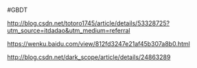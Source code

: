 #GBDT

http://blog.csdn.net/totoro1745/article/details/53328725?utm_source=itdadao&utm_medium=referral

https://wenku.baidu.com/view/812fd3247e21af45b307a8b0.html


http://blog.csdn.net/dark_scope/article/details/24863289

